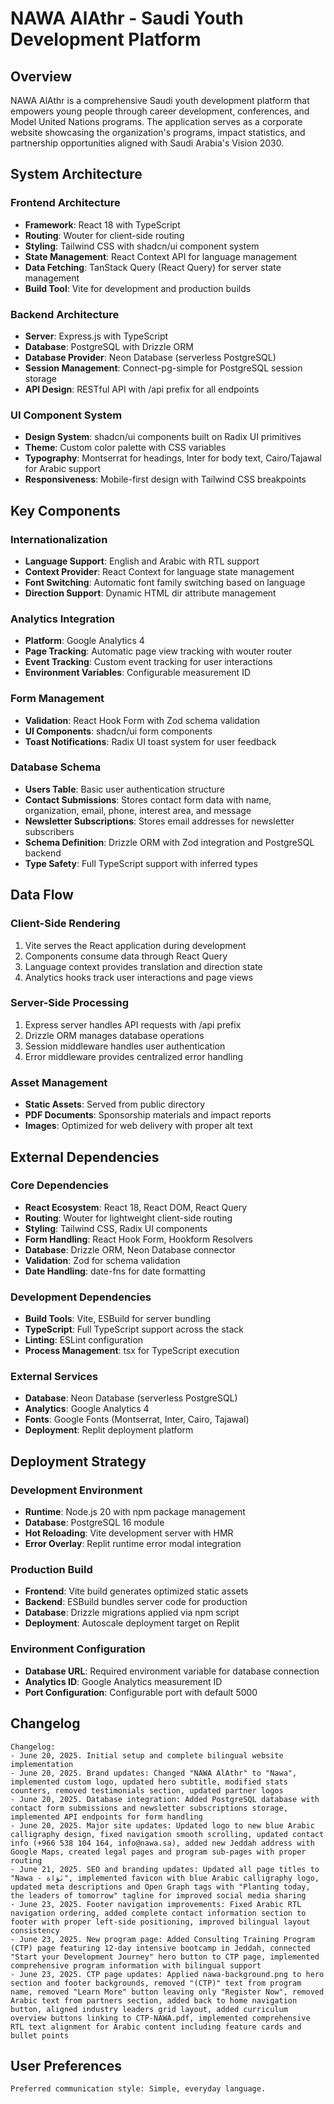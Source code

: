 # NAWA AlAthr - Saudi Youth Development Platform

## Overview

NAWA AlAthr is a comprehensive Saudi youth development platform that empowers young people through career development, conferences, and Model United Nations programs. The application serves as a corporate website showcasing the organization's programs, impact statistics, and partnership opportunities aligned with Saudi Arabia's Vision 2030.

## System Architecture

### Frontend Architecture
- **Framework**: React 18 with TypeScript
- **Routing**: Wouter for client-side routing
- **Styling**: Tailwind CSS with shadcn/ui component system
- **State Management**: React Context API for language management
- **Data Fetching**: TanStack Query (React Query) for server state management
- **Build Tool**: Vite for development and production builds

### Backend Architecture
- **Server**: Express.js with TypeScript
- **Database**: PostgreSQL with Drizzle ORM
- **Database Provider**: Neon Database (serverless PostgreSQL)
- **Session Management**: Connect-pg-simple for PostgreSQL session storage
- **API Design**: RESTful API with /api prefix for all endpoints

### UI Component System
- **Design System**: shadcn/ui components built on Radix UI primitives
- **Theme**: Custom color palette with CSS variables
- **Typography**: Montserrat for headings, Inter for body text, Cairo/Tajawal for Arabic support
- **Responsiveness**: Mobile-first design with Tailwind CSS breakpoints

## Key Components

### Internationalization
- **Language Support**: English and Arabic with RTL support
- **Context Provider**: React Context for language state management
- **Font Switching**: Automatic font family switching based on language
- **Direction Support**: Dynamic HTML dir attribute management

### Analytics Integration
- **Platform**: Google Analytics 4
- **Page Tracking**: Automatic page view tracking with wouter router
- **Event Tracking**: Custom event tracking for user interactions
- **Environment Variables**: Configurable measurement ID

### Form Management
- **Validation**: React Hook Form with Zod schema validation
- **UI Components**: shadcn/ui form components
- **Toast Notifications**: Radix UI toast system for user feedback

### Database Schema
- **Users Table**: Basic user authentication structure
- **Contact Submissions**: Stores contact form data with name, organization, email, phone, interest area, and message
- **Newsletter Subscriptions**: Stores email addresses for newsletter subscribers
- **Schema Definition**: Drizzle ORM with Zod integration and PostgreSQL backend
- **Type Safety**: Full TypeScript support with inferred types

## Data Flow

### Client-Side Rendering
1. Vite serves the React application during development
2. Components consume data through React Query
3. Language context provides translation and direction state
4. Analytics hooks track user interactions and page views

### Server-Side Processing
1. Express server handles API requests with /api prefix
2. Drizzle ORM manages database operations
3. Session middleware handles user authentication
4. Error middleware provides centralized error handling

### Asset Management
- **Static Assets**: Served from public directory
- **PDF Documents**: Sponsorship materials and impact reports
- **Images**: Optimized for web delivery with proper alt text

## External Dependencies

### Core Dependencies
- **React Ecosystem**: React 18, React DOM, React Query
- **Routing**: Wouter for lightweight client-side routing
- **Styling**: Tailwind CSS, Radix UI components
- **Form Handling**: React Hook Form, Hookform Resolvers
- **Database**: Drizzle ORM, Neon Database connector
- **Validation**: Zod for schema validation
- **Date Handling**: date-fns for date formatting

### Development Dependencies
- **Build Tools**: Vite, ESBuild for server bundling
- **TypeScript**: Full TypeScript support across the stack
- **Linting**: ESLint configuration
- **Process Management**: tsx for TypeScript execution

### External Services
- **Database**: Neon Database (serverless PostgreSQL)
- **Analytics**: Google Analytics 4
- **Fonts**: Google Fonts (Montserrat, Inter, Cairo, Tajawal)
- **Deployment**: Replit deployment platform

## Deployment Strategy

### Development Environment
- **Runtime**: Node.js 20 with npm package management
- **Database**: PostgreSQL 16 module
- **Hot Reloading**: Vite development server with HMR
- **Error Overlay**: Replit runtime error modal integration

### Production Build
- **Frontend**: Vite build generates optimized static assets
- **Backend**: ESBuild bundles server code for production
- **Database**: Drizzle migrations applied via npm script
- **Deployment**: Autoscale deployment target on Replit

### Environment Configuration
- **Database URL**: Required environment variable for database connection
- **Analytics ID**: Google Analytics measurement ID
- **Port Configuration**: Configurable port with default 5000

## Changelog

```
Changelog:
- June 20, 2025. Initial setup and complete bilingual website implementation
- June 20, 2025. Brand updates: Changed "NAWA AlAthr" to "Nawa", implemented custom logo, updated hero subtitle, modified stats counters, removed testimonials section, updated partner logos
- June 20, 2025. Database integration: Added PostgreSQL database with contact form submissions and newsletter subscriptions storage, implemented API endpoints for form handling
- June 20, 2025. Major site updates: Updated logo to new blue Arabic calligraphy design, fixed navigation smooth scrolling, updated contact info (+966 538 104 164, info@nawa.sa), added new Jeddah address with Google Maps, created legal pages and program sub-pages with proper routing
- June 21, 2025. SEO and branding updates: Updated all page titles to "Nawa - نَوَاة", implemented favicon with blue Arabic calligraphy logo, updated meta descriptions and Open Graph tags with "Planting today, the leaders of tomorrow" tagline for improved social media sharing
- June 23, 2025. Footer navigation improvements: Fixed Arabic RTL navigation ordering, added complete contact information section to footer with proper left-side positioning, improved bilingual layout consistency
- June 23, 2025. New program page: Added Consulting Training Program (CTP) page featuring 12-day intensive bootcamp in Jeddah, connected "Start your Development Journey" hero button to CTP page, implemented comprehensive program information with bilingual support
- June 23, 2025. CTP page updates: Applied nawa-background.png to hero section and footer backgrounds, removed "(CTP)" text from program name, removed "Learn More" button leaving only "Register Now", removed Arabic text from partners section, added back to home navigation button, aligned industry leaders grid layout, added curriculum overview buttons linking to CTP-NAWA.pdf, implemented comprehensive RTL text alignment for Arabic content including feature cards and bullet points
```

## User Preferences

```
Preferred communication style: Simple, everyday language.
```